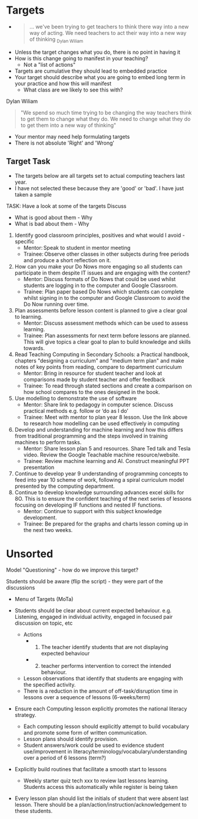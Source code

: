 Targets
=======

* > ... we've been trying to get teachers to think there way into a new way of acting. We need teachers to act their way into a new way of thinking <sub>Dylan Wiliam</sub>
* Unless the target changes what you do, there is no point in having it
* How is this change going to manifest in your teaching?
    * Not a "list of actions"
* Targets are cumulative they should lead to embedded practice
* Your target should describe what you are going to embed long term in your practice and how this will manifest 
    * What class are we likely to see this with?


Dylan Wiliam 
> "We spend so much time trying to be changing the way teachers think to get them to change what they do. We need to change what they do to get them into a new way of thinking"

* Your mentor may need help formulating targets
* There is not absolute 'Right' and 'Wrong'


Target Task
-----------

* The targets below are all targets set to actual computing teachers last year.
* I have not selected these because they are 'good' or 'bad'. I have just taken a sample

TASK:
Have a look at some of the targets
Discuss 
* What is good about them - Why
* What is bad about them - Why



1. Identify good classroom principles, positives and what would I avoid - specific 
    * Mentor: Speak to student in mentor meeting 
    * Trainee: Observe other classes in other subjects during free periods and produce a short reflection on it. 
2. How can you make your Do Nows more engaging so all students can participate in them despite IT issues and are engaging with the content?
    * Mentor: Discuss formats of Do Nows that could be used whilst students are logging in to the computer and Google Classroom.
    * Trainee: Plan paper based Do Nows which students can complete whilst signing in to the computer and Google Classroom to avoid the Do Now running over time.
3. Plan assessments before lesson content is planned to give a clear goal to learning. 
    * Mentor: Discuss assessment methods which can be used to assess learning.
    * Trainee: Plan assessments for next term before lessons are planned. This will give topics a clear goal to plan to build knowledge and skills towards.  
4. Read Teaching Computing in Secondary Schools: a Practical handbook, chapters "designing a curriculum" and "medium term plan" and make notes of key points from reading, compare to department curriculum 
    * Mentor: Bring in resource for student teacher and look at comparisons made by student teacher and offer feedback 
    * Trainee: To read through stated sections and create a comparison on how school compares to the ones designed in the book. 
5. Use modelling to demonstrate the use of software
    * Mentor: Share link to pedagogy in computer science. Discuss practical methods e.g. follow or ‘do as I do’
    * Trainee: Meet with mentor to plan year 8 lesson. Use the link above to research how modelling can be used effectively in computing
6. Develop and understanding for machine learning and how this differs from traditional programming and the steps involved in training machines to perform tasks.
    * Mentor: Share lesson plan 5 and resources.  Share Ted talk and Tesla video.  Review the Google Teachable machine resource/website.  
    * Trainee: Review machine learning and AI. Construct meaningful PPT presentation  
7. Continue to develop year 9 understanding of programming concepts to feed into year 10 scheme of work, following a spiral curriculum model presented by the computing department.
8. Continue to develop knowledge surrounding advances excel skills for 8O. This is to ensure the confident teaching of the next series of lessons focusing on developing IF functions and nested IF functions.
    * Mentor: Continue to support with this subject knowledge development. 
    * Trainee: Be prepared for the graphs and charts lesson coming up in the next two weeks. 

Unsorted
========

Model
"Questioning" - how do we improve this target?


Students should be aware (flip the script) - they were part of the discussions


* Menu of Targets (MoTa)


* Students should be clear about current expected behaviour. e.g. Listening, engaged in individual activity, engaged in focused pair discussion on topic, etc
    * Actions
        * 1. The teacher identify students that are not displaying expected behaviour 
        * 2. teacher performs intervention to correct the intended behaviour.
    * Lesson observations that identify that students are engaging with the specified activity.
    * There is a reduction in the amount of off-task/disruption time in lessons over a sequence of lessons (6-weeks/term)
* Ensure each Computing lesson explicitly promotes the national literacy strategy.
    * Each computing lesson should explicitly attempt to build vocabulary and promote some form of written communication.
    * Lesson plans should identify provision.
    * Student answers/work could be used to evidence student use/improvement in literacy/terminology/vocabulary/understanding over a period of 6 lessons (term?)
* Explicitly build routines that facilitate a smooth start to lessons
    * Weekly starter quiz tech xxx to review last lessons learning. Students access this automatically while register is being taken
* Every lesson plan should list the initials of student that were absent last lesson. There should be a plan/action/instruction/acknowledgement to these students.

